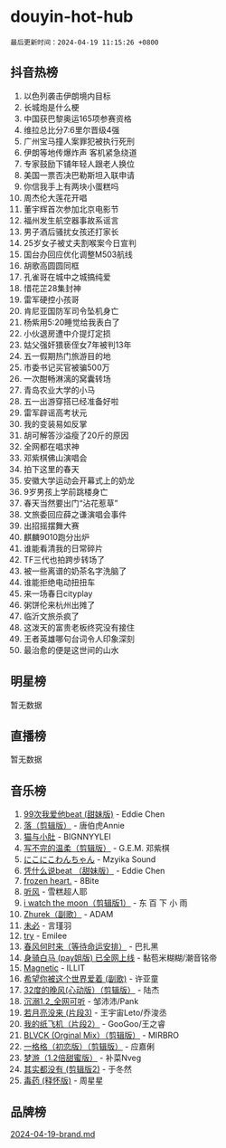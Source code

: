 # douyin-hot-hub

`最后更新时间：2024-04-19 11:15:26 +0800`

## 抖音热榜

1. 以色列袭击伊朗境内目标
1. 长城炮是什么梗
1. 中国获巴黎奥运165项参赛资格
1. 维拉总比分7:6里尔晋级4强
1. 广州宝马撞人案罪犯被执行死刑
1. 伊朗等地传爆炸声 客机紧急绕道
1. 专家鼓励下铺年轻人跟老人换位
1. 美国一票否决巴勒斯坦入联申请
1. 你信我手上有两块小蛋糕吗
1. 周杰伦大莲花开唱
1. 董宇辉首次参加北京电影节
1. 福州发生航空器事故系谣言
1. 男子酒后骚扰女孩还打家长
1. 25岁女子被丈夫割喉案今日宣判
1. 国台办回应优化调整M503航线
1. 胡歌高圆圆同框
1. 孔雀哥在城中之城搞纯爱
1. 惜花芷28集封神
1. 雷军硬控小孩哥
1. 肯尼亚国防军司令坠机身亡
1. 杨紫用5:20睡觉给我表白了
1. 小伙退房遭中介提灯定损
1. 姑父强奸猥亵侄女7年被判13年
1. 五一假期热门旅游目的地
1. 市委书记买官被骗500万
1. 一次酣畅淋漓的窝囊转场
1. 青岛农业大学的小马
1. 五一出游穿搭已经准备好啦
1. 雷军辟谣高考状元
1. 我的变装易如反掌
1. 胡可解答沙溢瘦了20斤的原因
1. 全网都在唱求神
1. 邓紫棋佛山演唱会
1. 拍下这里的春天
1. 安徽大学运动会开幕式上的奶龙
1. 9岁男孩上学前跳楼身亡
1. 春天当然要出门“沾花惹草”
1. 文旅委回应薛之谦演唱会事件
1. 出招摇摆舞大赛
1. 麒麟9010跑分出炉
1. 谁能看清我的日常碎片
1. TF三代也拍跨步转场了
1. 被一些离谱的奶茶名字洗脑了
1. 谁能拒绝电动扭扭车
1. 来一场春日cityplay
1. 粥饼伦来杭州出摊了
1. 临沂文旅杀疯了
1. 这泼天的富贵老板终究没有接住
1. 王者英雄哪句台词令人印象深刻
1. 最治愈的便是这世间的山水

## 明星榜

暂无数据

## 直播榜

暂无数据

## 音乐榜

1. [99次我爱他beat (甜妹版)](https://sf3-cdn-tos.douyinstatic.com/obj/tos-cn-ve-2774/ocBPCLaDWFQr2tJdQmEDjGfSYIjegYYPBQZykZ) - Eddie Chen
1. [落（剪辑版）](https://sf5-hl-cdn-tos.douyinstatic.com/obj/tos-cn-ve-2774/o0h6HvN1BBbli9LtU3i5fQIleBQMF5Cg4TZmmC) - 唐伯虎Annie
1. [猫与小肚](https://sf5-hl-cdn-tos.douyinstatic.com/obj/tos-cn-ve-2774/osZeoClMECgK8DYl6VebABgbchEtPYQjZEnRtd) - BIGNNYYLEI
1. [写不完的温柔（剪辑版）](https://sf3-cdn-tos.douyinstatic.com/obj/tos-cn-ve-2774/oYBzzZQJ233GfwkemJJffAIWgeIYrjZfWhHTcG) - G.E.M. 邓紫棋
1. [にこにこわんちゃん](https://sf5-hl-cdn-tos.douyinstatic.com/obj/tos-cn-ve-2774/ooyIapOMDeFipMOAMzingeei01o1UXJZQDlbCr) - Mzyika Sound
1. [凭什么说beat （甜妹版）](https://sf5-hl-cdn-tos.douyinstatic.com/obj/tos-cn-ve-2774/o4jT7FfmgeMO96zHaEAeIMFE8U1qkL6UDqDuCy) - Eddie Chen
1. [frozen heart.](https://sf5-hl-cdn-tos.douyinstatic.com/obj/tos-cn-ve-2774/oIIWJfyjIACZA9zQMtnJ6hQQhFC4vhCupoRBsO) - 8Bite
1. [听风](https://sf27-cdn-tos.douyinstatic.com/obj/tos-cn-ve-2774/oAPa3yDDDIZygYzQdBemCAIngcCeEARgbQDtJC) - 雪糕超人耶
1. [i watch the moon（剪辑版1）](https://sf27-cdn-tos.douyinstatic.com/obj/tos-cn-ve-2774/o0I9mSChzHZANMJIEBfkCQzzg6N5WAcVtqft9P) - 东 百 下 小 雨
1. [Zhurek（副歌）](https://sf5-hl-cdn-tos.douyinstatic.com/obj/tos-cn-ve-2774/ooQm8FBZQDlf0btEYgVpCcSCQfrdJGBEKZYBGS) - ADAM
1. [未必](https://sf3-cdn-tos.douyinstatic.com/obj/tos-cn-ve-2774/ogntQMFnKQDZUgTCYuJgfLEtleYZZFxBQqhhFB) - 言瑾羽
1. [try](https://sf5-hl-cdn-tos.douyinstatic.com/obj/tos-cn-ve-2774/oMCYLreazYIFEgVb1vQdrJnJTbe8DDfiCA6gKw) - Emilee
1. [春风何时来（等待命运安排）](https://sf5-hl-cdn-tos.douyinstatic.com/obj/tos-cn-ve-2774/oICBNbD3gelMfB4WgiD1KI2jQtXZE2FgHLwtsl) - 巴扎黑
1. [身骑白马 (pay姐版) 已全网上线](https://sf3-cdn-tos.douyinstatic.com/obj/tos-cn-ve-2774/oQLO5ZgLsFkaDhdIIveF2zUCgfweY0gWaH4AQG) - 黏苞米糊糊/潮音铭帝
1. [Magnetic](https://sf5-hl-cdn-tos.douyinstatic.com/obj/tos-cn-ve-2774/oAQCYdBNZfLACGDmVFAsfAtpy32tqErgQ3XgBN) - ILLIT
1. [希望你被这个世界爱着 (副歌)](https://sf3-cdn-tos.douyinstatic.com/obj/tos-cn-ve-2774/oUHCmWQfZlE3QQBKBeD8rCFLpJzPgCpImhsxMt) - 许亚童
1. [32度的晚风(心动版）（剪辑版）](https://sf5-hl-cdn-tos.douyinstatic.com/obj/tos-cn-ve-2774/owNyabsyWdzUulxhoJfK8IBXgp0UMQAHpvGh2B) - 陆杰
1. [沉溺1.2_全网可听](https://sf5-hl-cdn-tos.douyinstatic.com/obj/tos-cn-ve-2774/ok2QoiBqsWAX9McZmWiI9gAB0EzwD4Xj6yfmtH) - 邹沛沛/Pank
1. [若月亮没来 (片段3)](https://sf5-hl-cdn-tos.douyinstatic.com/obj/tos-cn-ve-2774/okfyEUsGW1B1ovJi5JiN9IjvAT2lMwA054GoEB) - 王宇宙Leto/乔浚丞
1. [我的纸飞机（片段2）](https://sf3-cdn-tos.douyinstatic.com/obj/tos-cn-ve-2774/oM2ZrKcg2CD5AeRB2gkeXOFB1IxAGJdZPazYHf) - GooGoo/王之睿
1. [BLVCK (Orginal Mix）（剪辑版）](https://sf3-cdn-tos.douyinstatic.com/obj/tos-cn-ve-2774/osnDnwSfQThtCz8BikQnbAAZHwC8YcmgvnnlYf) - MIRBRO
1. [一格格（初恋版）（剪辑版）](https://sf5-hl-cdn-tos.douyinstatic.com/obj/tos-cn-ve-2774/oMYnkPNcQLgltBoyTHDAMiQCDxDOePzQxgbeZU) - 应嘉俐
1. [梦游（1.2倍甜蜜版）](https://sf5-hl-cdn-tos.douyinstatic.com/obj/tos-cn-ve-2774/o4gyAUm8hwufoEABmwVIiQtHsFuGzAEEWtNMzo) - 补菜Nveg
1. [其实都没有 (剪辑版2)](https://sf3-cdn-tos.douyinstatic.com/obj/tos-cn-ve-2774/oEBNQenHZtBhxYjGgUDQk0BCHTigQafgFlbQ7k) - 于冬然
1. [毒药 (释怀版)](https://sf5-hl-cdn-tos.douyinstatic.com/obj/tos-cn-ve-2774/oYILMEAzspdZBIzy4frJNB8ZHPHWAhiwowd4Ad) - 周星星

## 品牌榜

[2024-04-19-brand.md](2024-04-19-brand.md)
